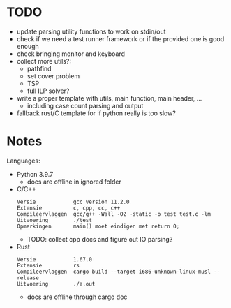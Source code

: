 # TODO
* update parsing utility functions to work on stdin/out
* check if we need a test runner framework or if the provided one is good enough
* check bringing monitor and keyboard
* collect more utils?:
  * pathfind
  * set cover problem
  * TSP
  * full ILP solver?
* write a proper template with utils, main function, main header, ...
  * including case count parsing and output
* fallback rust/C template for if python really is too slow?

# Notes

Languages:
* Python 3.9.7
  * docs are offline in ignored folder
* C/C++
  ```
  Versie            gcc version 11.2.0
  Extensie          c, cpp, cc, c++
  Compileervlaggen  gcc/g++ -Wall -O2 -static -o test test.c -lm
  Uitvoering        ./test
  Opmerkingen       main() moet eindigen met return 0;
  ```
  * TODO: collect cpp docs and figure out IO parsing?
* Rust
  ```
  Versie            1.67.0
  Extensie          rs
  Compileervlaggen  cargo build --target i686-unknown-linux-musl --release
  Uitvoering        ./a.out
  ```
  * docs are offline through cargo doc